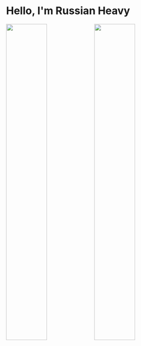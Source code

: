# Hello, I'm Russian Heavy

<img align="left" width="47%" src="https://github-readme-stats.vercel.app/api?username=russianheavy1337&show_icons=true&theme=radical" />
<img align="left" width="47%" src="https://github-readme-stats.vercel.app/api/top-langs/?username=russianheavy1337" />
